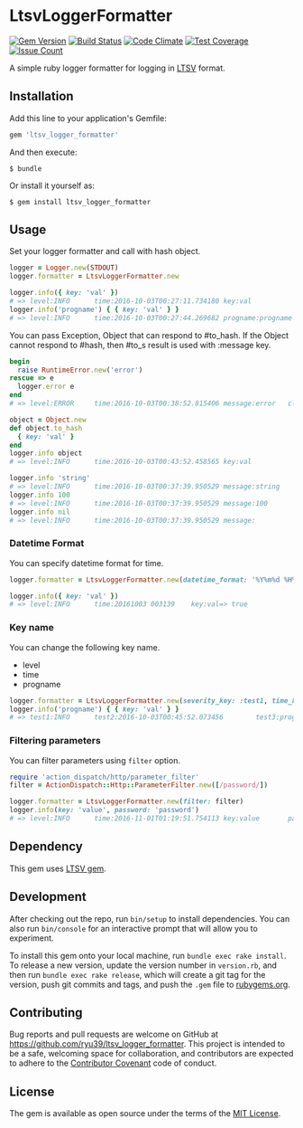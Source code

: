 # LtsvLoggerFormatter

[![Gem Version](https://badge.fury.io/rb/ltsv_logger_formatter.svg)](https://badge.fury.io/rb/ltsv_logger_formatter)
[![Build Status](https://travis-ci.org/ryu39/ltsv_logger_formatter.svg?branch=master)](https://travis-ci.org/ryu39/ltsv_logger_formatter)
[![Code Climate](https://codeclimate.com/github/ryu39/ltsv_logger_formatter/badges/gpa.svg)](https://codeclimate.com/github/ryu39/ltsv_logger_formatter)
[![Test Coverage](https://codeclimate.com/github/ryu39/ltsv_logger_formatter/badges/coverage.svg)](https://codeclimate.com/github/ryu39/ltsv_logger_formatter/coverage)
[![Issue Count](https://codeclimate.com/github/ryu39/ltsv_logger_formatter/badges/issue_count.svg)](https://codeclimate.com/github/ryu39/ltsv_logger_formatter)

A simple ruby logger formatter for logging in [LTSV](http://ltsv.org/) format.

## Installation

Add this line to your application's Gemfile:

```ruby
gem 'ltsv_logger_formatter'
```

And then execute:

    $ bundle

Or install it yourself as:

    $ gem install ltsv_logger_formatter

## Usage

Set your logger formatter and call with hash object.

```ruby
logger = Logger.new(STDOUT)
logger.formatter = LtsvLoggerFormatter.new

logger.info({ key: 'val' })
# => level:INFO      time:2016-10-03T00:27:11.734180 key:val
logger.info('progname') { { key: 'val' } }
# => level:INFO      time:2016-10-03T00:27:44.269682 progname:progname       key:val
```

You can pass Exception, Object that can respond to #to_hash.
If the Object cannot respond to #hash, then #to_s result is used with :message key.

```ruby
begin
  raise RuntimeError.new('error')
rescue => e
  logger.error e
end
# => level:ERROR     time:2016-10-03T00:38:52.815406 message:error   class:RuntimeError      backtrace:(irb):16:in `irb_binding'\n...snip...`<main>'

object = Object.new
def object.to_hash
  { key: 'val' }
end
logger.info object
# => level:INFO      time:2016-10-03T00:43:52.458565 key:val

logger.info 'string'
# => level:INFO      time:2016-10-03T00:37:39.950529 message:string
logger.info 100
# => level:INFO      time:2016-10-03T00:37:39.950529 message:100
logger.info nil
# => level:INFO      time:2016-10-03T00:37:39.950529 message:
```

### Datetime Format ###

You can specify datetime format for time.

```ruby
logger.formatter = LtsvLoggerFormatter.new(datetime_format: '%Y%m%d %H%M%S')

logger.info({ key: 'val' })
# => level:INFO      time:20161003 003139    key:val=> true
```

### Key name ###

You can change the following key name.

* level
* time
* progname

```ruby
logger.formatter = LtsvLoggerFormatter.new(severity_key: :test1, time_key: :test2, progname_key: :test3)
logger.info('progname') { { key: 'val' } }
# => test1:INFO      test2:2016-10-03T00:45:52.073456        test3:progname  key:val
```

### Filtering parameters ###

You can filter parameters using `filter` option.

```ruby
require 'action_dispatch/http/parameter_filter'
filter = ActionDispatch::Http::ParameterFilter.new([/password/])

logger.formatter = LtsvLoggerFormatter.new(filter: filter)
logger.info(key: 'value', password: 'password')
# => level:INFO      time:2016-11-01T01:19:51.754113 key:value       password:[FILTERED]
```

## Dependency

This gem uses [LTSV gem](https://github.com/condor/ltsv/blob/master/ltsv.gemspec).

## Development

After checking out the repo, run `bin/setup` to install dependencies. 
You can also run `bin/console` for an interactive prompt that will allow you to experiment.

To install this gem onto your local machine, run `bundle exec rake install`. 
To release a new version, update the version number in `version.rb`,
and then run `bundle exec rake release`, which will create a git tag for the version, 
push git commits and tags, and push the `.gem` file to [rubygems.org](https://rubygems.org).

## Contributing

Bug reports and pull requests are welcome on GitHub at https://github.com/ryu39/ltsv_logger_formatter.
This project is intended to be a safe, welcoming space for collaboration, 
and contributors are expected to adhere to the [Contributor Covenant](http://contributor-covenant.org) code of conduct.


## License

The gem is available as open source under the terms of the [MIT License](http://opensource.org/licenses/MIT).

